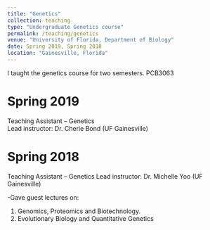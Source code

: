 ```yaml
---
title: "Genetics"
collection: teaching
type: "Undergraduate Genetics course"
permalink: /teaching/genetics
venue: "University of Florida, Department of Biology"
date: Spring 2019, Spring 2018
location: "Gainesville, Florida"
---
```


I taught the genetics course for two semesters. PCB3063 

Spring 2019
======
Teaching Assistant – Genetics  
Lead instructor: Dr. Cherie Bond (UF Gainesville)

Spring 2018
======
Teaching Assistant – Genetics
Lead instructor: Dr. Michelle Yoo (UF Gainesville)

-Gave guest lectures on:
1. Genomics, Proteomics and Biotechnology.
2. Evolutionary Biology and Quantitative Genetics

